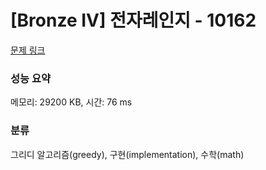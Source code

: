 # [Bronze IV] 전자레인지 - 10162 

[문제 링크](https://www.acmicpc.net/problem/10162) 

### 성능 요약

메모리: 29200 KB, 시간: 76 ms

### 분류

그리디 알고리즘(greedy), 구현(implementation), 수학(math)


